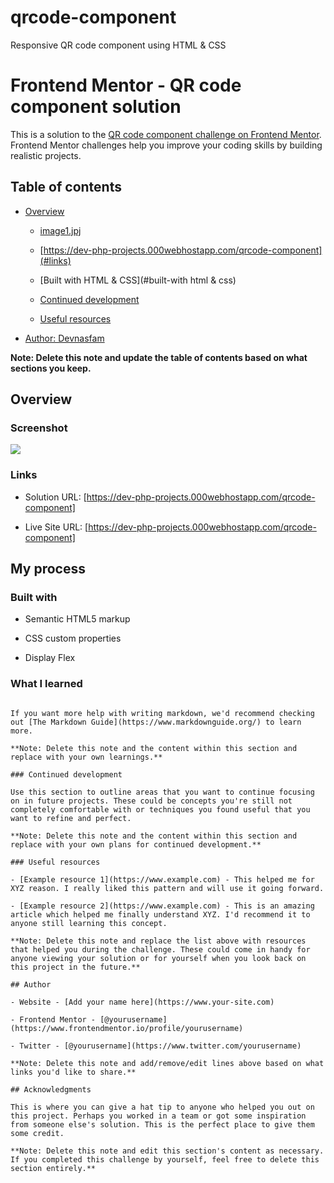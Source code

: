 # qrcode-component
Responsive QR code component using HTML &amp; CSS 
# Frontend Mentor - QR code component solution

This is a solution to the [QR code component challenge on Frontend Mentor](https://www.frontendmentor.io/challenges/qr-code-component-iux_sIO_H). Frontend Mentor challenges help you improve your coding skills by building realistic projects. 

## Table of contents

- [Overview](#overview)

  - [image1.jpj](#screenshot)

  - [https://dev-php-projects.000webhostapp.com/qrcode-component](#links)

  - [Built with HTML & CSS](#built-with html & css)

  - [Continued development](#continued-development)

  - [Useful resources](#useful-resources)

- [Author: Devnasfam](#author)

**Note: Delete this note and update the table of contents based on what sections you keep.**

## Overview

### Screenshot

![](./screenshot.jpg)

### Links

- Solution URL: [https://dev-php-projects.000webhostapp.com/qrcode-component]

- Live Site URL: [https://dev-php-projects.000webhostapp.com/qrcode-component]

## My process

### Built with

- Semantic HTML5 markup

- CSS custom properties

- Display Flex

### What I learned

```

If you want more help with writing markdown, we'd recommend checking out [The Markdown Guide](https://www.markdownguide.org/) to learn more.

**Note: Delete this note and the content within this section and replace with your own learnings.**

### Continued development

Use this section to outline areas that you want to continue focusing on in future projects. These could be concepts you're still not completely comfortable with or techniques you found useful that you want to refine and perfect.

**Note: Delete this note and the content within this section and replace with your own plans for continued development.**

### Useful resources

- [Example resource 1](https://www.example.com) - This helped me for XYZ reason. I really liked this pattern and will use it going forward.

- [Example resource 2](https://www.example.com) - This is an amazing article which helped me finally understand XYZ. I'd recommend it to anyone still learning this concept.

**Note: Delete this note and replace the list above with resources that helped you during the challenge. These could come in handy for anyone viewing your solution or for yourself when you look back on this project in the future.**

## Author

- Website - [Add your name here](https://www.your-site.com)

- Frontend Mentor - [@yourusername](https://www.frontendmentor.io/profile/yourusername)

- Twitter - [@yourusername](https://www.twitter.com/yourusername)

**Note: Delete this note and add/remove/edit lines above based on what links you'd like to share.**

## Acknowledgments

This is where you can give a hat tip to anyone who helped you out on this project. Perhaps you worked in a team or got some inspiration from someone else's solution. This is the perfect place to give them some credit.

**Note: Delete this note and edit this section's content as necessary. If you completed this challenge by yourself, feel free to delete this section entirely.**

